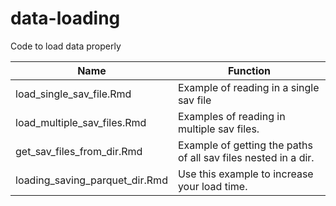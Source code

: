 # data-loading
Code to load data properly

| Name | Function |
|------|----------|
| load_single_sav_file.Rmd | Example of reading in a single sav file |
| load_multiple_sav_files.Rmd | Examples of reading in multiple sav files. |
| get_sav_files_from_dir.Rmd | Example of getting the paths of all sav files nested in a dir. |
| loading_saving_parquet_dir.Rmd | Use this example to increase your load time. |